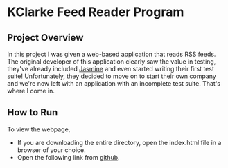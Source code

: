 # KClarke Feed Reader Program
## Project Overview

In this project I was given a web-based application that reads RSS feeds. The original developer of this application clearly saw the value in testing, they've already included [Jasmine](http://jasmine.github.io/) and even started writing their first test suite! Unfortunately, they decided to move on to start their own company and we're now left with an application with an incomplete test suite. That's where I come in.

## How to Run
To view the webpage, 
- If you are downloading the entire directory, open the index.html file in a browser of your choice.
- Open the following link from [github](https://justkesh.github.io/frontend-nanodegree-feedreader/).